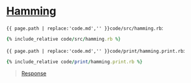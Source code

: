 # [Hamming](code.zip)

`{{ page.path | replace:'code.md','' }}code/src/hamming.rb`:

```rb
{% include_relative code/src/hamming.rb %}
```

`{{ page.path | replace:'code.md','' }}code/print/hamming.print.rb`:

```rb
{% include_relative code/print/hamming.print.rb %}
```

> [Response](response/src/hamming.rb)
